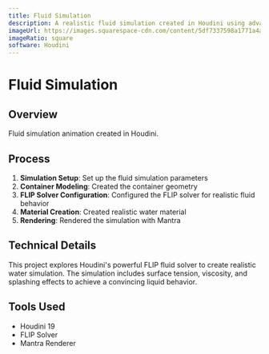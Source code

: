 ```yaml
---
title: Fluid Simulation
description: A realistic fluid simulation created in Houdini using advanced FLIP solver techniques.
imageUrl: https://images.squarespace-cdn.com/content/5df7337598a1771a4a73ef26/086317e7-514d-4abe-b8ce-277a0d48dd33/QQ%E6%88%AA%E5%9B%BE20220104202214.png?content-type=image%2Fpng
imageRatio: square
software: Houdini
---
```


# Fluid Simulation

## Overview
Fluid simulation animation created in Houdini.

## Process
1. **Simulation Setup**: Set up the fluid simulation parameters
2. **Container Modeling**: Created the container geometry
3. **FLIP Solver Configuration**: Configured the FLIP solver for realistic fluid behavior
4. **Material Creation**: Created realistic water material
5. **Rendering**: Rendered the simulation with Mantra

## Technical Details
This project explores Houdini's powerful FLIP fluid solver to create realistic water simulation. The simulation includes surface tension, viscosity, and splashing effects to achieve a convincing liquid behavior.

## Tools Used
- Houdini 19
- FLIP Solver
- Mantra Renderer
